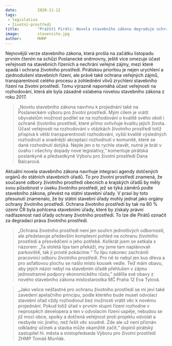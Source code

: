 ```yaml
---
date:         2020-11-12
tags:         
 - legislativa
 - životní-prostředí
title:        "Pražští Piráti: Novela stavebního zákona degraduje ochranu životního prostředí"
image: 	      staveniste.jpg
author:       MHMP
---
```


Nejnovější verze stavebního zákona, která prošla na začátku listopadu prvním čtením na schůzi Poslanecké sněmovny, ještě více omezuje účast veřejnosti na stavebních řízeních a nechrání veřejné zájmy, mezi které spadá i ochrana životního prostředí. Pirátskou prioritou je nejen urychlení a zjednodušení stavebních řízení, ale právě také ochrana veřejných zájmů, transparentnost celého procesu a zohlednění vlivů zrychlení stavebního řízení na životní prostředí. Tomu výrazně napomáhá účast veřejnosti na rozhodování, která ale byla zásadně oslabena novelou stavebního zákona z roku 2017.  

> „Novelu stavebního zákona navrhnu k projednání také na Poslaneckém výboru pro životní prostředí. Mým cílem je vrátit obyvatelům možnost podílet se na rozhodování o kvalitě svého okolí i ochraně životního prostředí, které přímo ovlivňuje kvalitu jejich života. Účast veřejnosti na rozhodování v otázkách životního prostředí totiž přispívá k větší transparentnosti rozhodování, vyšší kvalitě výsledných rozhodnutí a snadnější akceptaci rozhodnutí v komunitě, které se dané rozhodnutí dotýká. Nejde jen o to rychle stavět, nutné je brát v úvahu i všechny dopady nové legislativy,“ komentuje pirátská poslankyně a předsedkyně Výboru pro životní prostředí Dana Balcarová.

Aktuální novela stavebního zákona navrhuje integraci agendy dotčených orgánů do státních stavebních úřadů. To pro životní prostředí znamená, že současné odbory životního prostředí obecních a krajských úřadů by měly svou působnost v úseku životního prostředí, jež se týká záměrů podle stavebního zákona, převést na státní stavební úřady. V praxi by toto přesunutí znamenalo, že by státní stavební úřady mohly jednat jako orgány ochrany životního prostředí. Ochrana životního prostředí by tak na 80 % území ČR byla pohlcena stavebními úřady, které by získaly právní nadřazenost nad úřady ochrany životního prostředí. To lze dle Pirátů označit za degradaci práva životního prostředí. 

> „Ochrana životního prostředí není jen souhrn jednotlivých odborností, ale představuje především komplexní pohled na ochranu životního prostředí a přesvědčení o jeho potřebě. Kolikrát jsem se setkala s názorem: „Ta stoletá lípa tam překáží, my jsme tam naplánovali parkoviště, tak ji prostě pokácíme.“ Tu lípu nakonec zachránili pracovníci odboru životního prostředí. Pro ně to nebyl jen kus dřeva a pro asfaltovou plochu se našlo místo kousek vedle. Teď mám obavu, aby jejich názor nebyl na stavebním úřadě přehlušen v zájmu jednostranné podpory ekonomického růstu,” sdělila své obavy z nového stavebního zákona místostarostka MČ Praha 12 Eva Tylová.

> „Jako velice nešťastné pro ochranu životního prostředí se mi jeví také zavedení apelačního principu, podle kterého bude muset odvolací stavební úřad vždy rozhodnout bez možnosti vrátit věc k novému projednání. Pokud totiž úřad v prvním stupni řízení rozhodne v neprospěch developera a ten v odvolacím řízení uspěje, nebudou se již moci obce, spolky a dotčená veřejnost proti projektu odvolat a nezbyde nic jiného, než řešit věc soudně. Zde ale už není přiznán odkladný účinek a stavba může okamžitě začít,“ doplnil pirátský zastupitel hl. města a místopředseda Výboru pro životní prostředí ZHMP Tomáš Murňák.

